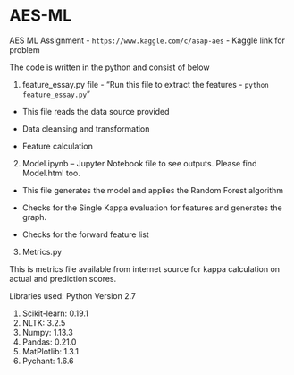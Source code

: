 # AES-ML
AES ML Assignment - `https://www.kaggle.com/c/asap-aes` - Kaggle link for problem


The code is written in the python and consist of below 

1. feature_essay.py file  - “Run this file to extract the features - `python feature_essay.py`”

  * This file reads the data source provided

  * Data cleansing and transformation

  * Feature calculation

2. Model.ipynb – Jupyter Notebook file to see outputs. Please find Model.html too.

  * This file generates the model and applies the Random Forest algorithm

  * Checks for the Single Kappa evaluation for features and generates the graph.

  * Checks for the forward feature list 

3. Metrics.py

  This is metrics file available from internet source for kappa calculation on actual and prediction scores.

Libraries used: Python Version 2.7
1. Scikit-learn: 0.19.1 
2. NLTK: 3.2.5
3. Numpy: 1.13.3
4. Pandas: 0.21.0			
5. MatPlotlib: 1.3.1
6. Pychant: 1.6.6		

